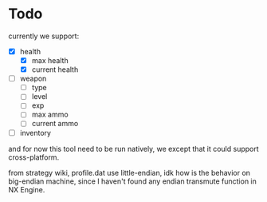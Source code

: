# Todo

currently we support:

- [x] health
  - [x] max health
  - [x] current health
- [ ] weapon
  - [ ] type
  - [ ] level
  - [ ] exp
  - [ ] max ammo
  - [ ] current ammo
- [ ] inventory

and for now this tool need to be run natively,
we except that it could support cross-platform.

from strategy wiki, profile.dat use little-endian,
idk how is the behavior on big-endian machine, since I haven't found any
endian transmute function in NX Engine.

